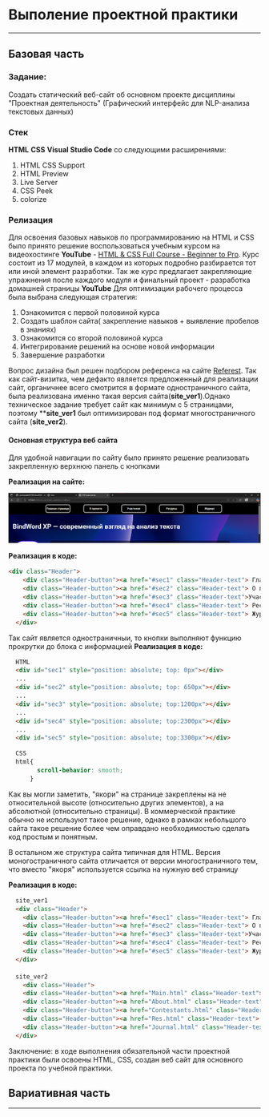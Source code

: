 # Выполение проектной практики 
---
## Базовая часть 

### Задание:
Создать статический веб-сайт об основном проекте дисциплины "Проектная деятельность" (Графический интерфейс для NLP-анализа текстовых данных)

### Стек
**HTML**
**CSS**
**Visual Studio Code** со следующими расширениями:
1. HTML CSS Support
2. HTML Preview
3. Live Server
4. CSS Peek
5. colorize

### Релизация
Для освоения базовых навыков по программированию на HTML и CSS было принято решение воспользоваться учебным курсом на видеохостинге **YouTube** - [HTML & CSS Full Course - Beginner to Pro](https://www.youtube.com/watch?v=G3e-cpL7ofc&t=17794s). Курс состоит из 17 модулей, в каждом из которых подробно разбирается тот или иной элемент разработки. Так же курс предлагает закрепляющие упражнения после каждого модуля и финальный проект - разработка домашней страницы **YouTube**
Для оптимизации рабочего процесса была выбрана следующая стратегия:
1. Ознакомится с первой половиной курса
2. Создать шаблон сайта( закрепление навыков + выявление пробелов в знаниях)
3. Ознакомится со второй половиной курса
4. Интегрирование решений на основе новой информации
5. Завершение разработки

Вопрос дизайна был решен подбором референса на сайте [Referest](https://referest.ru/inspiration/web/pages). Так как сайт-визитка, чем дефакто является предложенный для реализации сайт, органичнее всего смотрится в формате одностраничного сайта, была реализована именно такая версия сайта(**site_ver1**).Однако техническое задание требует сайт как минимум с 5 страницами, поэтому ****site_ver1** был оптимизирован под формат многостраничного сайта (**site_ver2**). 

#### Основная структура веб сайта
Для удобной навигации по сайту было принято решение реализовать закрепленную верхнюю панель с кнопками 

**Реализация на сайте:**

![alt-Реализация на сайте](https://github.com/GuliGuli228/PD2025/blob/main/docs/images/image.png)

**Реализация в коде:**
```HTML
<div class="Header">
    <div class="Header-button"><a href="#sec1" class="Header-text"> Главная страница </a></div>
    <div class="Header-button"><a href="#sec2" class="Header-text"> О проекте</a></div>
    <div class="Header-button"><a href="#sec3" class="Header-text">Участники</a></div>
    <div class="Header-button"><a href="#sec4" class="Header-text"> Ресурсы </a></div>
    <div class="Header-button"><a href="#sec5" class="Header-text"> Журнал </a></div>
  </div>
```

Так сайт является одностраничныи, то кнопки выполняют функцию прокрутки до блока с информацией
**Реализация в коде:**
```HTML
  HTML
  <div id="sec1" style="position: absolute; top: 0px"></div>
  ...
  <div id="sec2" style="position: absolute; top: 650px"></div>
  ...
  <div id="sec3" style="position: absolute; top:1200px"></div>
  ...
  <div id="sec4" style="position: absolute; top:2300px"></div>
  ...
  <div id="sec5" style="position: absolute; top:3300px"></div>
```
```CSS
  CSS
  html{
        scroll-behavior: smooth;
      }
```
Как вы могли заметить, "якори" на странице закреплены на не относительной высоте (относительно других элементов), а на абсолютной (относительно страницы). В коммерческой практике обычно не используют такое решение, однако в рамках небольшого сайта такое решение более чем оправдано необходимостью сделать код простым и понятным.

В остальном же структура сайта типичная для HTML.
Версия моногостраничного сайта отличается от версии многостраничного тем, что вместо "якоря" используется ссылка на нужную веб страницу 

**Реализация в коде:**
```HTML
  site_ver1
  <div class="Header">
    <div class="Header-button"><a href="#sec1" class="Header-text"> Главная страница </a></div>
    <div class="Header-button"><a href="#sec2" class="Header-text"> О проекте</a></div>
    <div class="Header-button"><a href="#sec3" class="Header-text">Участники</a></div>
    <div class="Header-button"><a href="#sec4" class="Header-text"> Ресурсы </a></div>
    <div class="Header-button"><a href="#sec5" class="Header-text"> Журнал </a></div>
  </div>

  site_ver2
    <div class="Header">
    <div class="Header-button"><a href="Main.html" class="Header-text"> Главная страница </a></div>
    <div class="Header-button"><a href="About.html" class="Header-text"> О проекте</a></div>
    <div class="Header-button"><a href="Contestants.html" class="Header-text">Участники</a></div>
    <div class="Header-button"><a href="Res.html" class="Header-text"> Ресурсы </a></div>
    <div class="Header-button"><a href="Journal.html" class="Header-text"> Журнал </a></div>
  </div>

```
Заключение: в ходе выполнения обязательной части проектной практики были освоены HTML, CSS, создан веб сайт для основного проекта по учебной практики.

## Вариативная часть
---